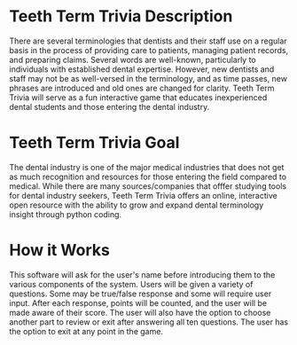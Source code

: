 # Teeth Term Trivia Description

There are several terminologies that dentists and their staff use on a regular basis in the process of providing care to patients, managing patient records, and preparing claims. Several words are well-known, particularly to individuals with established dental expertise. However, new dentists and staff may not be as well-versed in the terminology, and as time passes, new phrases are introduced and old ones are changed for clarity. Teeth Term Trivia will serve as a fun interactive game that educates inexperienced dental students and those entering the dental industry. 

# Teeth Term Trivia Goal

The dental industry is one of the major medical industries that does not get as much recognition and resources for those entering the field compared to medical. While there are many sources/companies that offfer studying tools for dental industry seekers, Teeth Term Trivia offers an online, interactive open resource with the ability to grow and expand dental terminology insight through python coding. 

# How it Works 

This software will ask for the user's name before introducing them to the various components of the system. Users will be given a variety of questions. Some may be true/false response and some will require user input. After each response, points will be counted, and the user will be made aware of their score. The user will also have the option to choose another part to review or exit after answering all ten questions. The user has the option to exit at any point in the game. 
